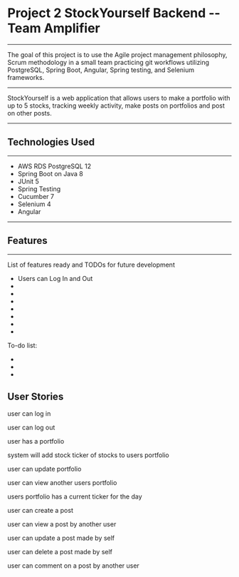 # Project 2 StockYourself Backend -- Team Amplifier

--------------

The goal of this project is to use the Agile project management philosophy, Scrum methodology in a small team practicing git workflows utilizing PostgreSQL, Spring Boot, Angular, Spring testing, and Selenium frameworks.

--------

StockYourself is a web application that allows users to make a portfolio with up to 5 stocks, tracking weekly activity, make posts on portfolios and post on other posts. 

-----------


## Technologies Used

-------------

* AWS RDS PostgreSQL 12
* Spring Boot on Java 8
* JUnit 5
* Spring Testing
* Cucumber 7
* Selenium 4
* Angular

--------

## Features

-------------

List of features ready and TODOs for future development

* Users can Log In and Out
* 
* 
* 
* 
* 
* 
* 

To-do list:

* 
* 
* 

## User Stories

user can log in

user can log out

user has a portfolio

system will add stock ticker of stocks to users portfolio

user can update portfolio

user can view another users portfolio

users portfolio has a current ticker for the day

user can create a post

user can view a post by another user

user can update a post made by self

user can delete a post made by self

user can comment on a post by another user

